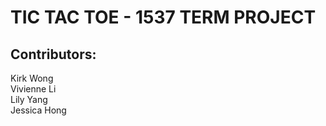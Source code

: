 # TIC TAC TOE - 1537 TERM PROJECT

## Contributors:
Kirk Wong  
Vivienne Li  
Lily Yang  
Jessica Hong
